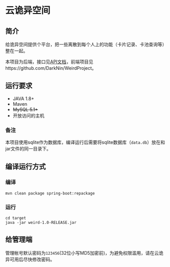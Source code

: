 # 云诡异空间

## 简介

给诡异空间提供个平台，把一些离散到每个人上的功能（卡片记录、卡池查询等）整在一起。

本项目为后端，接口见[API文档](API.md)，前端项目见https://github.com/DarkNin/WeirdProject。

## 运行要求

* JAVA 1.8+
* Maven
* ~~MySQL 5.1+~~
* 开放访问的主机

### 备注

本项目使用sqlite作为数据库，编译运行后需要将sqlite数据库（``data.db``）放在和jar文件的同一目录下。

## 编译运行方式

### 编译

```Shell
mvn clean package spring-boot:repackage
```

### 运行

```Shell
cd target
java -jar weird-1.0-RELEASE.jar
```

## 给管理端

管理帐号默认密码为``123456``(32位小写MD5加密前)，为避免权限滥用，请在云诡异可用后尽快修改密码。